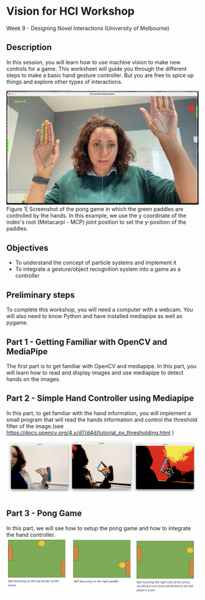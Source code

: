 # Vision for HCI Workshop

Week 9 - Designing Novel Interactions (University of Melbourne)

## Description

In this session, you will learn how to use machine vision to make new controls for a game.
This worksheet will guide you through the different steps to make a basic hand gesture controller. But you are free to spice up things and explore other types of interactions.

![game](ressources/pong.png)
Figure 1| Screenshot of the pong game in which the green paddles are controlled by the hands. In this example, we use the y coordinate of the index's root (Metacarpi - MCP) joint position to set the y-position of the paddles.

## Objectives

- To understand the concept of particle systems and implement it
- To integrate a gesture/object recognition system into a game as a controller 

## Preliminary steps

To complete this workshop, you will need a computer with a webcam. You will also need to know Python and have installed mediapipe as well as pygame. 

## Part 1 - Getting Familiar with OpenCV and MediaPipe

The first part is to get familiar with OpenCV and mediapipe.
In this part, you will learn how to read and display images and use mediapipe to detect hands on the images.

## Part 2 - Simple Hand Controller using Mediapipe

In this part, to get familiar with the hand information, you will implement a small program that will read the hands information and control the threshold filter of the image.(see https://docs.opencv.org/4.x/d7/d4d/tutorial_py_thresholding.html )
![game](ressources/thresholding.png)

## Part 3 - Pong Game

In this part, we will see how to setup the pong game and how to integrate the hand controller.
![game](ressources/pong_rules.png)
